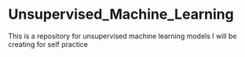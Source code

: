 # Unsupervised_Machine_Learning
This is a repository for unsupervised machine learning models I will be creating for self practice
